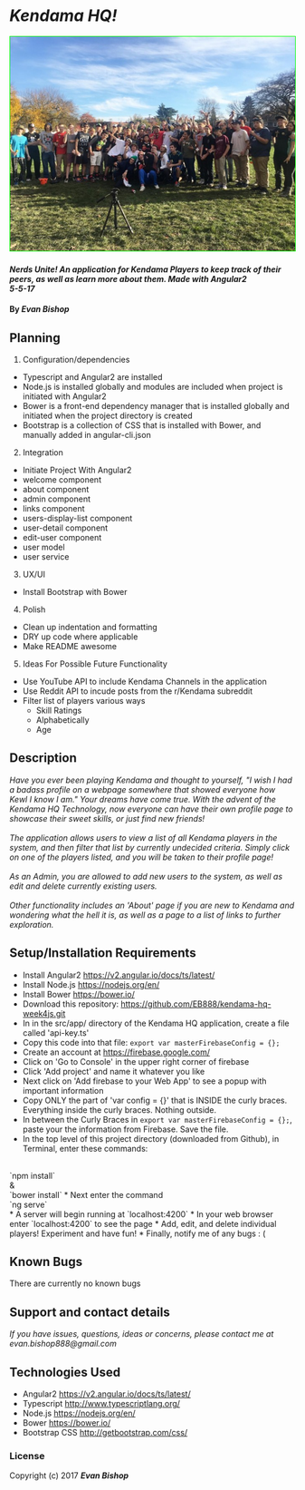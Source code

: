 <!-- # KendamaClubWeek4js

This project was generated with [Angular CLI](https://github.com/angular/angular-cli) version 1.0.0.

## Development server

Run `ng serve` for a dev server. Navigate to `http://localhost:4200/`. The app will automatically reload if you change any of the source files.

## Code scaffolding

Run `ng generate component component-name` to generate a new component. You can also use `ng generate directive/pipe/service/class/module`.

## Build

Run `ng build` to build the project. The build artifacts will be stored in the `dist/` directory. Use the `-prod` flag for a production build.

## Running unit tests

Run `ng test` to execute the unit tests via [Karma](https://karma-runner.github.io).

## Running end-to-end tests

Run `ng e2e` to execute the end-to-end tests via [Protractor](http://www.protractortest.org/).
Before running the tests make sure you are serving the app via `ng serve`.

## Further help

To get more help on the Angular CLI use `ng help` or go check out the [Angular CLI README](https://github.com/angular/angular-cli/blob/master/README.md). -->
# _Kendama HQ!_
  <p align="center">
    <img style="border: 1px solid #00ff00" src="./src/assets/COTK-stumptown-2016.jpeg"/>
  </p>

#### _Nerds Unite! An application for Kendama Players to keep track of their peers, as well as learn more about them. Made with Angular2 <br> 5-5-17_

#### By _**Evan Bishop**_

## Planning

1. Configuration/dependencies

  * Typescript and Angular2 are installed
  * Node.js is installed globally and modules are included when project is initiated with Angular2
  * Bower is a front-end dependency manager that is installed globally and initiated when the project directory is created
  * Bootstrap is a collection of CSS that is installed with Bower, and manually added in angular-cli.json


2. Integration

  * Initiate Project With Angular2
  * welcome component
  * about component
  * admin component
  * links component
  * users-display-list component
  * user-detail component
  * edit-user component
  * user model
  * user service


3. UX/UI

  * Install Bootstrap with Bower


4. Polish

  * Clean up indentation and formatting
  * DRY up code where applicable
  * Make README awesome


5. Ideas For Possible Future Functionality

  * Use YouTube API to include Kendama Channels in the application
  * Use Reddit API to incude posts from the r/Kendama subreddit
  * Filter list of players various ways
    * Skill Ratings
    * Alphabetically
    * Age


## Description

_Have you ever been playing Kendama and thought to yourself, "I wish I had a badass profile on a webpage somewhere that showed everyone how Kewl I know I am." Your dreams have come true. With the advent of the Kendama HQ Technology, now everyone can have their own profile page to showcase their sweet skills, or just find new friends!
<br>
<br>
The application allows users to view a list of all Kendama players in the system, and then filter that list by currently undecided criteria. Simply click on one of the players listed, and you will be taken to their profile page!
<br>
<br>
As an Admin, you are allowed to add new users to the system, as well as edit and delete currently existing users.
<br>
<br>
Other functionality includes an 'About' page if you are new to Kendama and wondering what the hell it is, as well as a page to a list of links to further exploration._

<!-- | Behavior | Input Example  | Output Example  |
|---|---|---|
|  |  |  |
|  |  |  |
|  |  |  |
|  |  |  | -->

## Setup/Installation Requirements

* Install Angular2 https://v2.angular.io/docs/ts/latest/
* Install Node.js https://nodejs.org/en/
* Install Bower https://bower.io/
* Download this repository: https://github.com/EB888/kendama-hq-week4js.git
* In in the src/app/ directory of the Kendama HQ application, create a file called 'api-key.ts'
* Copy this code into that file: `export var masterFirebaseConfig = {};`
* Create an account at https://firebase.google.com/
* Click on 'Go to Console' in the upper right corner of firebase
* Click 'Add project' and name it whatever you like
* Next click on 'Add firebase to your Web App' to see a popup with important information
* Copy ONLY the part of 'var config = {}' that is INSIDE the curly braces. Everything inside the curly braces. Nothing outside.
* In between the Curly Braces in `export var masterFirebaseConfig = {};`, paste your the information from Firebase. Save the file.
* In the top level of this project directory (downloaded from Github), in Terminal, enter these commands:
<br>
`npm install`
<br>
&
<br>
`bower install`
* Next enter the command
<br>
`ng serve`
<br>
* A server will begin running at `localhost:4200`
* In your web browser enter `localhost:4200` to see the page
* Add, edit, and delete individual players! Experiment and have fun!
* Finally, notify me of any bugs : (

<!-- _{Leave nothing to chance! You want it to be easy for potential users, employers and collaborators to run your app. Do I need to run a server? How should I set up my databases? Is there other code this app depends on?}_ -->

## Known Bugs

There are currently no known bugs

<!-- _{Are there issues that have not yet been resolved that you want to let users know you know?  Outline any issues that would impact use of your application.  Share any workarounds that are in place. }_ -->

## Support and contact details

<!-- _{Let people know what to do if they run into any issues or have questions, ideas or concerns.  Encourage them to contact you or make a contribution to the code.}_ -->

_If you have issues, questions, ideas or concerns, please contact me at evan.bishop888@gmail.com_

## Technologies Used

* Angular2 https://v2.angular.io/docs/ts/latest/
* Typescript http://www.typescriptlang.org/
* Node.js https://nodejs.org/en/
* Bower https://bower.io/
* Bootstrap CSS http://getbootstrap.com/css/

<!-- _{Tell me about the languages and tools you used to create this app. Assume that I know you probably used HTML and CSS. If you did something really cool using only HTML, point that out.}_ -->

### License

<!-- *{Determine the license under which this application can be used.  See below for more details on licensing.}* -->

Copyright (c) 2017 **_Evan Bishop_**
